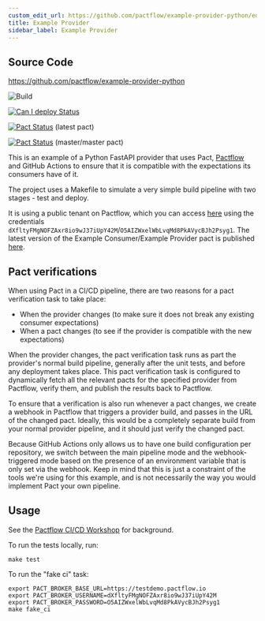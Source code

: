```yaml
---
custom_edit_url: https://github.com/pactflow/example-provider-python/edit/master/README.md
title: Example Provider
sidebar_label: Example Provider
---
```


<!-- This file has been synced from the pactflow/example-provider-python repository. Please do not edit it directly. The URL of the source file can be found in the custom_edit_url value above -->

## Source Code

https://github.com/pactflow/example-provider-python


![Build](https://github.com/pactflow/example-provider-python/workflows/Build/badge.svg)

[![Can I deploy Status](https://testdemo.pactflow.io/pacticipants/pactflow-example-provider-python/branches/master/latest-version/can-i-deploy/to-environment/production/badge.svg)](https://testdemo.pactflow.io/overview/provider/pactflow-example-consumer-python/consumer/pactflow-example-consumer-python)

[![Pact Status](https://testdemo.pactflow.io/pacts/provider/pactflow-example-provider-python/consumer/pactflow-example-consumer-python/latest/badge.svg)](https://testdemo.pactflow.io/pacts/provider/pactflow-example-provider-python/consumer/pactflow-example-consumer-python/latest) (latest pact)

[![Pact Status](https://testdemo.pactflow.io/pacts/provider/pactflow-example-provider-python/consumer/pactflow-example-consumer-python/latest/master/badge.svg)](https://testdemo.pactflow.io/pacts/provider/pactflow-example-provider-python/consumer/pactflow-example-consumer-python/latest/master) (master/master pact) 

This is an example of a Python FastAPI provider that uses Pact, [Pactflow](https://pactflow.io) and GitHub Actions to ensure that it is compatible with the expectations its consumers have of it.

The project uses a Makefile to simulate a very simple build pipeline with two stages - test and deploy.

It is using a public tenant on Pactflow, which you can access [here](https://testdemo.pactflow.io) using the credentials `dXfltyFMgNOFZAxr8io9wJ37iUpY42M`/`O5AIZWxelWbLvqMd8PkAVycBJh2Psyg1`. The latest version of the Example Consumer/Example Provider pact is published [here](https://testdemo.pactflow.io/pacts/provider/pactflow-example-provider-python/consumer/pactflow-example-consumer-python/latest).

## Pact verifications

When using Pact in a CI/CD pipeline, there are two reasons for a pact verification task to take place:

   * When the provider changes (to make sure it does not break any existing consumer expectations)
   * When a pact changes (to see if the provider is compatible with the new expectations)

When the provider changes, the pact verification task runs as part the provider's normal build pipeline, generally after the unit tests, and before any deployment takes place. This pact verification task is configured to dynamically fetch all the relevant pacts for the specified provider from Pactflow, verify them, and publish the results back to Pactflow.

To ensure that a verification is also run whenever a pact changes, we create a webhook in Pactflow that triggers a provider build, and passes in the URL of the changed pact. Ideally, this would be a completely separate build from your normal provider pipeline, and it should just verify the changed pact.

Because GitHub Actions only allows us to have one build configuration per repository, we switch between the main pipeline mode and the webhook-triggered mode based on the presence of an environment variable that is only set via the webhook. Keep in mind that this is just a constraint of the tools we're using for this example, and is not necessarily the way you would implement Pact your own pipeline.

## Usage

See the [Pactflow CI/CD Workshop](https://github.com/pactflow/ci-cd-workshop) for background.

To run the tests locally, run:

```
make test
```

To run the "fake ci" task:
```
export PACT_BROKER_BASE_URL=https://testdemo.pactflow.io
export PACT_BROKER_USERNAME=dXfltyFMgNOFZAxr8io9wJ37iUpY42M
export PACT_BROKER_PASSWORD=O5AIZWxelWbLvqMd8PkAVycBJh2Psyg1
make fake_ci
```
